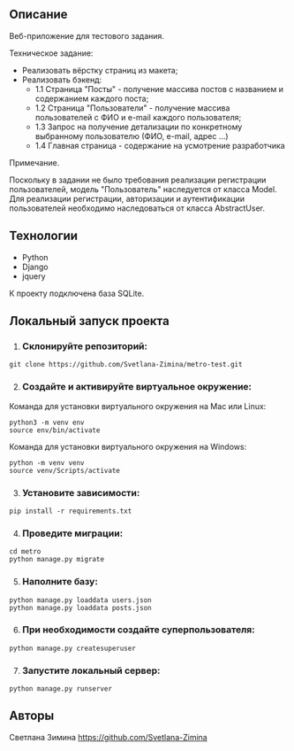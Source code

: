 ## Описание
Веб-приложение для тестового задания. 

Техническое задание:
- Реализовать вёрстку страниц из макета;
- Реализовать бэкенд:
    - 1.1 Страница "Посты" - получение массива постов с названием и содержанием каждого поста;
    - 1.2 Страница "Пользователи" - получение массива пользователей с ФИО и e-mail каждого пользователя;
    - 1.3 Запрос на получение детализации по конкретному выбранному пользователю (ФИО, e-mail, адрес ...)
    - 1.4 Главная страница - содержание на усмотрение разработчика

Примечание.

Поскольку в задании не было требования реализации регистрации пользователей, модель "Пользователь" 
наследуется от класса Model. Для реализации регистрации, авторизации и аутентификации пользователей 
необходимо наследоваться от класса AbstractUser.

## Технологии
- Python
- Django
- jquery

К проекту подключена база SQLite. 

## Локальный запуск проекта

1. ### Склонируйте репозиторий:
```
git clone https://github.com/Svetlana-Zimina/metro-test.git
```

2. ### Создайте и активируйте виртуальное окружение:
Команда для установки виртуального окружения на Mac или Linux:
```
python3 -m venv env
source env/bin/activate
```

Команда для установки виртуального окружения на Windows:
```
python -m venv venv
source venv/Scripts/activate
```
3. ### Установите зависимости:
```
pip install -r requirements.txt
```

4. ### Проведите миграции:
```
cd metro
python manage.py migrate
```

5. ### Наполните базу:
```
python manage.py loaddata users.json
python manage.py loaddata posts.json
```

6. ### При необходимости создайте суперпользователя:
```
python manage.py createsuperuser
```

7. ### Запустите локальный сервер:
```
python manage.py runserver
```

## Авторы
Светлана Зимина
https://github.com/Svetlana-Zimina